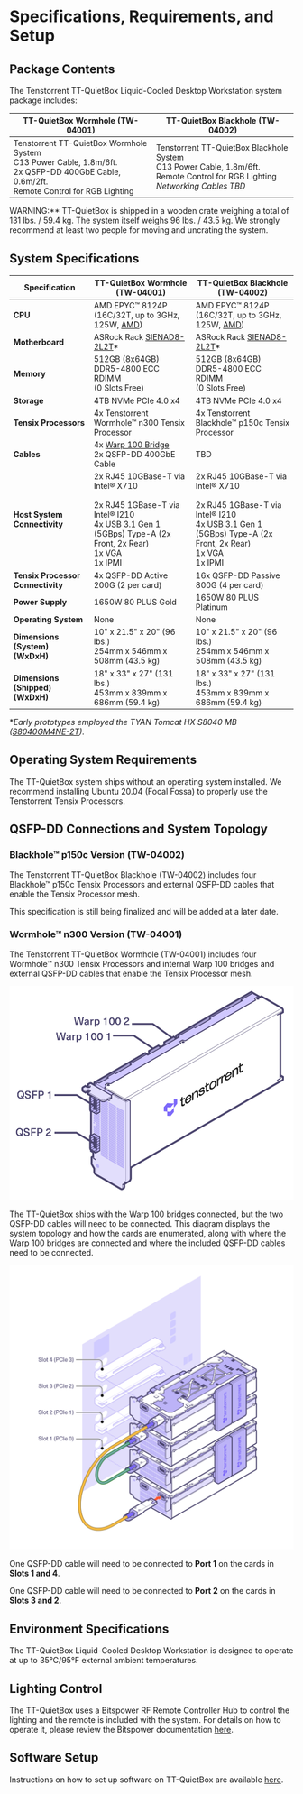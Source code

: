# Specifications, Requirements, and Setup

## Package Contents

The Tenstorrent TT-QuietBox Liquid-Cooled Desktop Workstation system package includes:

| TT-QuietBox Wormhole (TW-04001)                              | TT-QuietBox Blackhole (TW-04002)                             |
| ------------------------------------------------------------ | ------------------------------------------------------------ |
| Tenstorrent TT-QuietBox Wormhole System<br />C13 Power Cable, 1.8m/6ft.<br />2x QSFP-DD 400GbE Cable, 0.6m/2ft.<br />Remote Control for RGB Lighting | Tenstorrent TT-QuietBox Blackhole System<br />C13 Power Cable, 1.8m/6ft.<br />Remote Control for RGB Lighting<br />*Networking Cables TBD* |

WARNING:** TT-QuietBox is shipped in a wooden crate weighing a total of 131 lbs. / 59.4 kg. The system itself weighs 96 lbs. / 43.5 kg. We strongly recommend at least two people for moving and uncrating the system.

## System Specifications

| Specification                         | TT-QuietBox Wormhole (TW-04001)                              | TT-QuietBox Blackhole (TW-04002)                             |
| ------------------------------------- | ------------------------------------------------------------ | ------------------------------------------------------------ |
| **CPU**                               | AMD EPYC™ 8124P<br />(16C/32T, up to 3GHz, 125W, [AMD](https://www.amd.com/en/products/cpu/amd-epyc-8124p)) | AMD EPYC™ 8124P<br />(16C/32T, up to 3GHz, 125W, [AMD](https://www.amd.com/en/products/cpu/amd-epyc-8124p)) |
| **Motherboard**                       | ASRock Rack [SIENAD8-2L2T](https://www.asrockrack.com/general/productdetail.asp?Model=SIENAD8-2L2T#Specifications)* | ASRock Rack [SIENAD8-2L2T](https://www.asrockrack.com/general/productdetail.asp?Model=SIENAD8-2L2T#Specifications)* |
| **Memory**                            | 512GB (8x64GB)<br />DDR5-4800 ECC RDIMM<br />(0 Slots Free)  | 512GB (8x64GB)<br />DDR5-4800 ECC RDIMM<br />(0 Slots Free)  |
| **Storage**                           | 4TB NVMe PCIe 4.0 x4                                         | 4TB NVMe PCIe 4.0 x4                                         |
| **Tensix Processors**                 | 4x Tenstorrent Wormhole™ n300 Tensix Processor               | 4x Tenstorrent Blackhole™ p150c Tensix Processor             |
| **Cables**                            | 4x [Warp 100 Bridge](../../aibs/warp100.md)<br />2x QSFP-DD 400GbE Cable | TBD                                                          |
| **Host System<br />Connectivity**     | 2x RJ45 10GBase-T via Intel® X710<br /><br />2x RJ45 1GBase-T via Intel® I210<br />4x USB 3.1 Gen 1 (5GBps) Type-A (2x Front, 2x Rear)<br />1x VGA<br />1x IPMI | 2x RJ45 10GBase-T via Intel® X710<br /><br />2x RJ45 1GBase-T via Intel® I210<br />4x USB 3.1 Gen 1 (5GBps) Type-A (2x Front, 2x Rear)<br />1x VGA<br />1x IPMI |
| **Tensix Processor Connectivity**     | 4x QSFP-DD Active 200G (2 per card)                          | 16x QSFP-DD Passive 800G (4 per card)                        |
| **Power Supply**                      | 1650W 80 PLUS Gold                                           | 1650W 80 PLUS Platinum                                       |
| **Operating System**                  | None                                                         | None                                                         |
| **Dimensions (System)<br />(WxDxH)**  | 10" x 21.5" x 20" (96 lbs.)<br />254mm x 546mm x 508mm (43.5 kg) | 10" x 21.5" x 20" (96 lbs.)<br />254mm x 546mm x 508mm (43.5 kg) |
| **Dimensions (Shipped)<br />(WxDxH)** | 18" x 33" x 27" (131 lbs.)<br />453mm x 839mm x 686mm (59.4 kg) | 18" x 33" x 27" (131 lbs.)<br />453mm x 839mm x 686mm (59.4 kg) |

**Early prototypes employed the TYAN Tomcat HX S8040 MB ([S8040GM4NE-2T](https://www.tyan.com/Motherboards_S8040_S8040GM4NE-2T)).*

## Operating System Requirements

The TT-QuietBox system ships without an operating system installed. We recommend installing Ubuntu 20.04 (Focal Fossa) to properly use the Tenstorrent Tensix Processors.

## QSFP-DD Connections and System Topology

### Blackhole™ p150c Version (TW-04002)

The Tenstorrent TT-QuietBox Blackhole (TW-04002) includes four Blackhole™ p150c Tensix Processors and external QSFP-DD cables that enable the Tensix Processor mesh.

This specification is still being finalized and will be added at a later date.

### Wormhole™ n300 Version (TW-04001)

The Tenstorrent TT-QuietBox Wormhole (TW-04001) includes four Wormhole™ n300 Tensix Processors and internal Warp 100 bridges and external QSFP-DD cables that enable the Tensix Processor mesh.

![](../../aibs/wormhole/images/wh_portspec.png)

The TT-QuietBox ships with the Warp 100 bridges connected, but the two QSFP-DD cables will need to be connected. This diagram displays the system topology and how the cards are enumerated, along with where the Warp 100 bridges are connected and where the included QSFP-DD cables need to be connected. 

![](qb_topology.png)

One QSFP-DD cable will need to be connected to **Port 1** on the cards in **Slots 1 and 4**.

One QSFP-DD cable will need to be connected to **Port 2** on the cards in **Slots 3 and 2**.

## Environment Specifications

The TT-QuietBox Liquid-Cooled Desktop Workstation is designed to operate at up to 35°C/95°F external ambient temperatures.

## Lighting Control

The TT-QuietBox uses a Bitspower RF Remote Controller Hub to control the lighting and the remote is included with the system. For details on how to operate it, please review the Bitspower documentation [here](BPTA-RFCHUB_IG_V3.pdf).

## Software Setup

Instructions on how to set up software on TT-QuietBox are available [here](https://docs.tenstorrent.com/getting-started/README.html).
